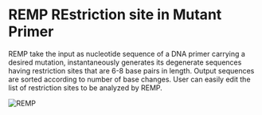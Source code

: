 # REMP REstriction site in Mutant Primer
REMP take the input as nucleotide sequence of a DNA primer carrying a desired mutation, instantaneously generates its degenerate sequences having restriction sites that are 6-8 base pairs in length. Output sequences are sorted according to number of base changes. User can easily edit the list of restriction sites to be analyzed by REMP.

![REMP](https://user-images.githubusercontent.com/76147187/117530111-f7dae480-aff8-11eb-9fd7-a54b6a3ae2a5.JPG)


